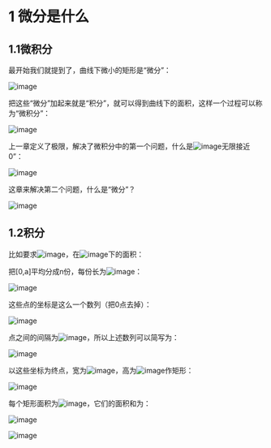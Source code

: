 # 1 微分是什么

## 1.1微积分

最开始我们就提到了，曲线下微小的矩形是“微分”：

![image](https://user-images.githubusercontent.com/85991971/126198044-db9faebb-df3d-4df4-b063-defcdb7c3775.png)

把这些“微分”加起来就是“积分”，就可以得到曲线下的面积，这样一个过程可以称为“微积分”：

![image](https://user-images.githubusercontent.com/85991971/126198203-789f80f0-5ea3-4681-898e-ab2646b6f8d4.png)

上一章定义了极限，解决了微积分中的第一个问题，什么是![image](https://user-images.githubusercontent.com/85991971/126198278-34b88ce4-86b5-4395-954a-3817e56ee589.png)无限接近0”：

![image](https://user-images.githubusercontent.com/85991971/126198299-1e8e50d3-dba8-4f8e-9186-ba83f5dbf2f7.png)

这章来解决第二个问题，什么是“微分”？

![image](https://user-images.githubusercontent.com/85991971/126198407-7a981e05-fee2-4697-ac69-26c280784796.png)

## 1.2积分

比如要求![image](https://user-images.githubusercontent.com/85991971/126198591-06408f55-4531-433c-a355-691aa3b9204b.png)，在![image](https://user-images.githubusercontent.com/85991971/126198612-3aa9ee8d-2e30-48e5-ae9f-bbeab7b6d7ca.png)下的面积：

把[0,a]平均分成n份，每份长为![image](https://user-images.githubusercontent.com/85991971/126198708-ef2cca46-4285-4fa7-8467-af403acebbd1.png)：

![image](https://user-images.githubusercontent.com/85991971/126198750-c8d34277-c7a8-46aa-a3c6-30df91ec95ec.png)

这些点的坐标是这么一个数列（把0点去掉）：

![image](https://user-images.githubusercontent.com/85991971/126198793-d6c6be84-fc4c-4d9d-959c-f05320217ccc.png)

点之间的间隔为![image](https://user-images.githubusercontent.com/85991971/126198860-46328be2-4f2e-45d5-bc70-046fa7a68e92.png)，所以上述数列可以简写为：

![image](https://user-images.githubusercontent.com/85991971/126198901-d606af16-2684-42ed-a926-2994a83edcd9.png)

以这些坐标为终点，宽为![image](https://user-images.githubusercontent.com/85991971/126198929-5f9b6254-a6c7-4bfa-9cd6-3bddf4c6e479.png)，高为![image](https://user-images.githubusercontent.com/85991971/126198941-65c6424a-8f08-45ee-b235-c90f79506d7b.png)作矩形：

![image](https://user-images.githubusercontent.com/85991971/126198956-e1176d41-97ce-4acb-8ee6-2ee5833e1594.png)

每个矩形面积为![image](https://user-images.githubusercontent.com/85991971/126199015-be73954f-23f5-486f-bafa-f8f9aff1efd7.png)，它们的面积和为：

![image](https://user-images.githubusercontent.com/85991971/126199035-887879a4-ae1e-463a-9cb7-0e8bd8e925cb.png)

![image](https://user-images.githubusercontent.com/85991971/126199124-9a8b3c98-6c6d-4b59-a2f1-749c4b929ed1.png)




